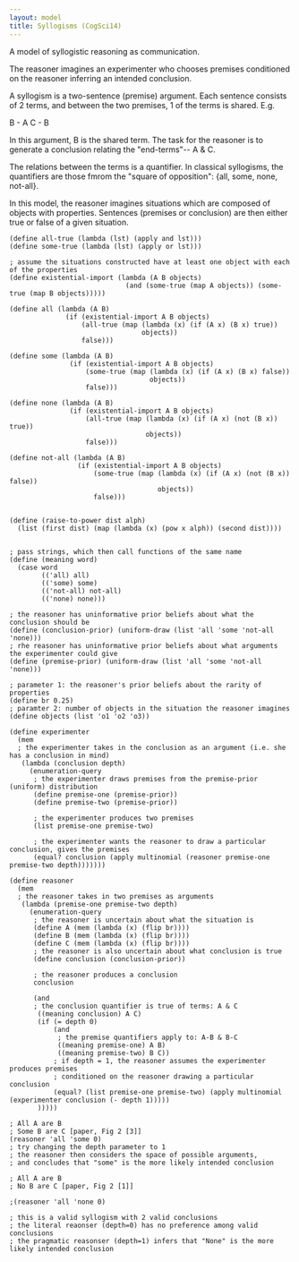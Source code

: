 ```yaml
---
layout: model
title: Syllogisms (CogSci14)
---
```


A model of syllogistic reasoning as communication.

The reasoner imagines an experimenter who chooses premises conditioned on the reasoner inferring an intended conclusion.

A syllogism is a two-sentence (premise) argument. Each sentence consists of 2 terms, and between the two premises, 1 of the terms is shared.
E.g.

B - A
C - B

In this argument, B is the shared term. The task for the reasoner is to generate a conclusion relating the "end-terms"-- A & C.

The relations between the terms is a quantifier. 
In classical syllogisms, the quantifiers are those fmrom the "square of opposition": {all, some, none, not-all}.

In this model, the reasoner imagines situations which are composed of objects with properties. Sentences (premises or conclusion) are then either true or false of a given situation.

    (define all-true (lambda (lst) (apply and lst)))
    (define some-true (lambda (lst) (apply or lst)))
    
    ; assume the situations constructed have at least one object with each of the properties
    (define existential-import (lambda (A B objects) 
                                 (and (some-true (map A objects)) (some-true (map B objects)))))
    
    (define all (lambda (A B)
                  (if (existential-import A B objects)
                      (all-true (map (lambda (x) (if (A x) (B x) true)) 
                                     objects))
                      false)))
    
    (define some (lambda (A B)
                   (if (existential-import A B objects)
                       (some-true (map (lambda (x) (if (A x) (B x) false)) 
                                       objects))
                       false)))
    
    (define none (lambda (A B)
                   (if (existential-import A B objects)
                       (all-true (map (lambda (x) (if (A x) (not (B x)) true)) 
                                      objects))
                       false)))
    
    (define not-all (lambda (A B)
                     (if (existential-import A B objects)
                         (some-true (map (lambda (x) (if (A x) (not (B x)) false)) 
                                         objects))
                         false)))
    
    
    (define (raise-to-power dist alph)
      (list (first dist) (map (lambda (x) (pow x alph)) (second dist))))
    
    
    ; pass strings, which then call functions of the same name
    (define (meaning word)
      (case word
            (('all) all)
            (('some) some)
            (('not-all) not-all)
            (('none) none)))
    
    ; the reasoner has uninformative prior beliefs about what the conclusion should be
    (define (conclusion-prior) (uniform-draw (list 'all 'some 'not-all 'none)))
    ; rhe reasoner has uninformative prior beliefs about what arguments the experimenter could give
    (define (premise-prior) (uniform-draw (list 'all 'some 'not-all 'none)))
    
    ; parameter 1: the reasoner's prior beliefs about the rarity of properties
    (define br 0.25)
    ; paramter 2: number of objects in the situation the reasoner imagines
    (define objects (list 'o1 'o2 'o3))
    
    (define experimenter
      (mem
      ; the experimenter takes in the conclusion as an argument (i.e. she has a conclusion in mind)
       (lambda (conclusion depth)
         (enumeration-query
          ; the experimenter draws premises from the premise-prior (uniform) distribution
          (define premise-one (premise-prior))
          (define premise-two (premise-prior))
          
          ; the experimenter produces two premises
          (list premise-one premise-two)
          
          ; the experimenter wants the reasoner to draw a particular conclusion, gives the premises 
          (equal? conclusion (apply multinomial (reasoner premise-one premise-two depth)))))))
    
    (define reasoner 
      (mem
      ; the reasoner takes in two premises as arguments
       (lambda (premise-one premise-two depth)
         (enumeration-query
          ; the reasoner is uncertain about what the situation is
          (define A (mem (lambda (x) (flip br))))
          (define B (mem (lambda (x) (flip br))))
          (define C (mem (lambda (x) (flip br))))
          ; the reasoner is also uncertain about what conclusion is true
          (define conclusion (conclusion-prior))
          
          ; the reasoner produces a conclusion
          conclusion
          
          (and
          ; the conclusion quantifier is true of terms: A & C
           ((meaning conclusion) A C)
           (if (= depth 0)
               (and 
                ; the premise quantifiers apply to: A-B & B-C
                ((meaning premise-one) A B)
                ((meaning premise-two) B C))
               ; if depth = 1, the reasoner assumes the experimenter produces premises 
               ; conditioned on the reasoner drawing a particular conclusion
               (equal? (list premise-one premise-two) (apply multinomial (experimenter conclusion (- depth 1)))))
           )))))
    
    ; All A are B
    ; Some B are C [paper, Fig 2 [3]]
    (reasoner 'all 'some 0)
    ; try changing the depth parameter to 1
    ; the reasoner then considers the space of possible arguments, 
    ; and concludes that "some" is the more likely intended conclusion
    
    ; All A are B
    ; No B are C [paper, Fig 2 [1]]
    
    ;(reasoner 'all 'none 0)
    
    ; this is a valid syllogism with 2 valid conclusions
    ; the literal reaonser (depth=0) has no preference among valid conclusions
    ; the pragmatic reasonser (depth=1) infers that "None" is the more likely intended conclusion
